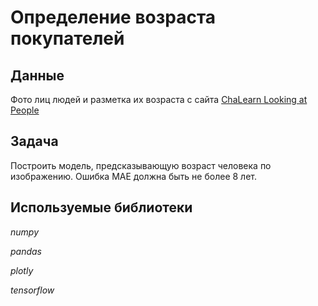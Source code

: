 # Определение возраста покупателей

## Данные

Фото лиц людей и разметка их возраста с сайта [ChaLearn Looking at People](https://chalearnlap.cvc.uab.cat/dataset/26/description/)

## Задача

Построить модель, предсказывающую возраст человека по изображению. Ошибка MAE должна быть не более 8 лет.

## Используемые библиотеки

*numpy*

*pandas*

*plotly*

*tensorflow*

